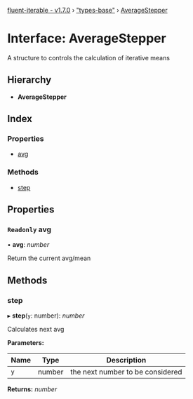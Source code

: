 [fluent-iterable - v1.7.0](../README.md) › ["types-base"](../modules/_types_base_.md) › [AverageStepper](_types_base_.averagestepper.md)

# Interface: AverageStepper

A structure to controls the calculation of iterative means

## Hierarchy

* **AverageStepper**

## Index

### Properties

* [avg](_types_base_.averagestepper.md#readonly-avg)

### Methods

* [step](_types_base_.averagestepper.md#step)

## Properties

### `Readonly` avg

• **avg**: *number*

Return the current avg/mean

## Methods

###  step

▸ **step**(`y`: number): *number*

Calculates next avg

**Parameters:**

Name | Type | Description |
------ | ------ | ------ |
`y` | number | the next number to be considered  |

**Returns:** *number*
